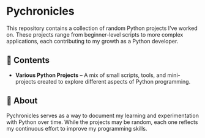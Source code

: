 # Pychronicles  

This repository contains a collection of random Python projects I’ve worked on. These projects range from beginner-level scripts to more complex applications, each contributing to my growth as a Python developer.  

## 📁 Contents  
- **Various Python Projects** – A mix of small scripts, tools, and mini-projects created to explore different aspects of Python programming.  

## 🚀 About  
Pychronicles serves as a way to document my learning and experimentation with Python over time. While the projects may be random, each one reflects my continuous effort to improve my programming skills.
